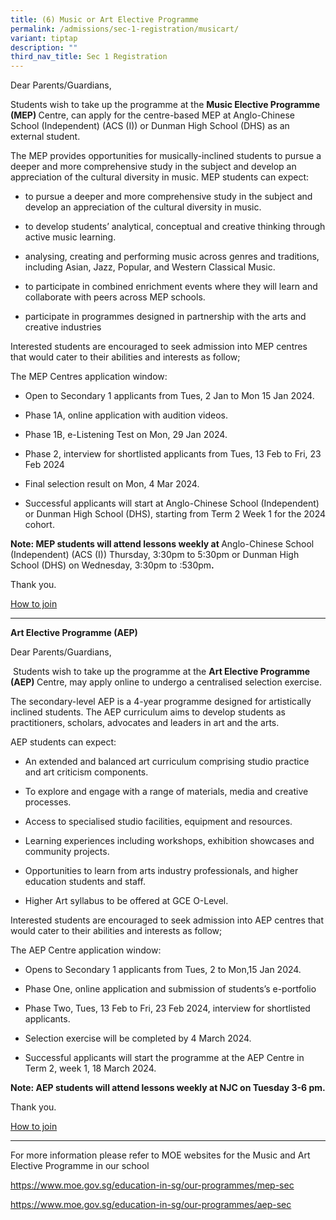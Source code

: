 ```yaml
---
title: (6) Music or Art Elective Programme
permalink: /admissions/sec-1-registration/musicart/
variant: tiptap
description: ""
third_nav_title: Sec 1 Registration
---
```

<p>Dear Parents/Guardians,</p><p>Students wish to take up the programme at the <strong>Music Elective Programme (MEP) </strong>Centre, can apply for the centre-based MEP at Anglo-Chinese School (Independent) (ACS (I)) or Dunman High School (DHS) as an external student.</p><p>The MEP provides opportunities for musically-inclined students to pursue a deeper and more comprehensive study in the subject and develop an appreciation of the cultural diversity in music. MEP students can expect:</p><ul data-tight="true" class="tight"><li><p>to pursue a deeper and more comprehensive study in the subject and develop an appreciation of the cultural diversity in music.</p></li><li><p>to develop students’ analytical, conceptual and creative thinking through active music learning.</p></li><li><p>analysing, creating and performing music across genres and traditions, including Asian, Jazz, Popular, and Western Classical Music.</p></li><li><p>to participate in combined enrichment events where they will learn and collaborate with peers across MEP schools.</p></li><li><p>participate in programmes designed in partnership with the arts and creative industries</p></li></ul><p>Interested students are encouraged to seek admission into MEP centres that would cater to their abilities and interests as follow;</p><p>The MEP Centres application window:</p><ul data-tight="true" class="tight"><li><p>Open to Secondary 1 applicants from Tues, 2 Jan to Mon 15 Jan 2024.</p></li><li><p>Phase 1A, online application with audition videos.</p></li><li><p>Phase 1B, e-Listening Test on Mon, 29 Jan 2024.</p></li><li><p>Phase 2, interview for shortlisted applicants from Tues, 13 Feb to Fri, 23 Feb 2024</p></li><li><p>Final selection result on Mon, 4 Mar 2024.&nbsp;&nbsp;</p></li><li><p>Successful applicants will start at Anglo-Chinese School (Independent) or Dunman High School (DHS), starting from Term 2 Week 1 for the 2024 cohort.</p></li></ul><p><strong>Note:&nbsp;MEP students will attend lessons weekly at </strong>Anglo-Chinese School (Independent) (ACS (I)) Thursday, 3:30pm to 5:30pm or Dunman High School (DHS) on Wednesday, 3:30pm to :530pm<strong>.</strong></p><p>Thank you.</p><p><a href="https://www.moe.gov.sg/education-in-sg/our-programmes/mep-sec/how-to-join" rel="noopener noreferrer nofollow" target="_blank">How to join</a></p><hr><p><strong>Art Elective Programme (AEP)</strong></p><p>Dear Parents/Guardians,</p><p>&nbsp;Students wish to take up the programme at the <strong>Art Elective Programme (AEP) </strong>Centre, may apply online to undergo a centralised selection exercise.</p><p>The secondary-level AEP is a 4-year programme designed for artistically inclined students. The AEP curriculum aims to develop students as practitioners, scholars, advocates and leaders in art and the arts.</p><p>AEP students can expect:</p><ul data-tight="true" class="tight"><li><p>An extended and balanced art curriculum comprising studio practice and art criticism components.</p></li><li><p>To explore and engage with a range of materials, media and creative processes.</p></li><li><p>Access to specialised studio facilities, equipment and resources.</p></li><li><p>Learning experiences including workshops, exhibition showcases and community projects.</p></li><li><p>Opportunities to learn from arts industry professionals, and higher education students and staff.</p></li><li><p>Higher Art syllabus to be offered at GCE O-Level.</p></li></ul><p>Interested students are encouraged to seek admission into AEP centres that would cater to their abilities and interests as follow;</p><p>The AEP Centre application window:</p><ul data-tight="true" class="tight"><li><p>Opens to Secondary 1 applicants from Tues, 2 to Mon,15 Jan 2024.</p></li><li><p>Phase One, online application and submission of students’s e-portfolio</p></li><li><p>Phase Two, Tues, 13 Feb to Fri, 23 Feb 2024, interview for shortlisted applicants.</p></li><li><p>Selection exercise will be completed by 4 March 2024.</p></li><li><p>Successful applicants will start the programme at the AEP Centre in Term 2, week 1, 18 March 2024.</p></li></ul><p><strong>Note:&nbsp;AEP students will attend lessons weekly at NJC on Tuesday 3-6 pm.</strong></p><p>Thank you.</p><p><a href="https://www.moe.gov.sg/education-in-sg/our-programmes/aep-sec/how-to-join" rel="noopener noreferrer nofollow" target="_blank">How to join</a></p><hr><p>For more information please refer to MOE websites for the Music and Art Elective Programme in our school</p><p><a href="https://www.moe.gov.sg/education-in-sg/our-programmes/mep-sec" rel="noopener noreferrer nofollow" target="_blank">https://www.moe.gov.sg/education-in-sg/our-programmes/mep-sec</a></p><p><a href="https://www.moe.gov.sg/education-in-sg/our-programmes/aep-sec" rel="noopener noreferrer nofollow" target="_blank">https://www.moe.gov.sg/education-in-sg/our-programmes/aep-sec</a></p>